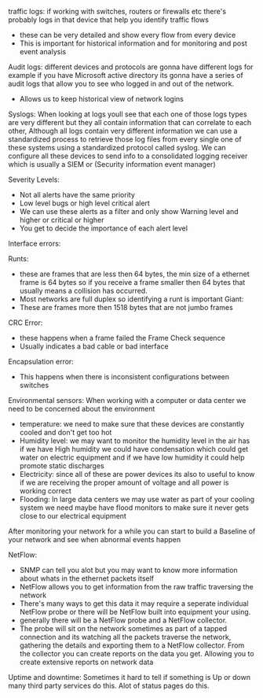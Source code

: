 

traffic logs:
if working with switches, routers or firewalls etc there's probably logs in that device that help you identify traffic flows 
- these can be very detailed and show every flow from every device 
- This is important for historical information and for monitoring and post event analysis 






Audit logs:
different devices and protocols are gonna have different logs for example if you have Microsoft active directory its gonna have  a series of audit logs that allow you to see who logged in and out of the network. 
- Allows us to keep historical view of network logins 





Syslogs:
When looking at logs youll see that each one of those logs types are very different but they all contain information that can correlate to each other, Although all logs contain very different information we can use a standardized process to retrieve those log files from  every single one of these systems using a standardized protocol called syslog. We can configure all these devices to send info to a consolidated logging receiver which is usually a SIEM or (Security information event manager) 






Severity Levels:
- Not all alerts have the same priority 
- Low level bugs or high level critical alert
- We can use these alerts as a filter and only show Warning level and higher or critical or higher
- You get to decide the importance of each alert level




Interface errors:

Runts:
- these are frames that are less then 64 bytes, the min size of a ethernet frame is 64 bytes so if you receive a frame smaller then 64 bytes that usually means a collision has occurred.
- Most networks are full duplex so identifying a runt is important
Giant: 
- These are frames more then 1518 bytes that are not jumbo frames

CRC Error:
- these happens when a frame failed the Frame Check sequence 
- Usually indicates a bad cable or bad interface

Encapsulation error:
- This happens when there is inconsistent configurations between switches 







Environmental sensors:
When working with a computer or data center we need to be concerned about the environment 

- temperature: we need to make sure that these devices are constantly cooled and don't get too hot
- Humidity level: we may want to monitor the humidity level in the air has if we have High humidity we could have condensation which could get water on electric equipment and if we have low humidity it could help promote static discharges
- Electricity: since all of these are power devices its also to useful to know if we are receiving the proper amount of voltage and all power is working correct
- Flooding: In large data centers we may use water as part of your cooling system we need maybe have flood monitors to make sure it never gets close to our electrical equipment




After monitoring your network for a while you can start to build a Baseline of your network and see when abnormal events happen







NetFlow:
- SNMP can tell you alot but you may want to know more information about whats in the ethernet packets itself
- NetFlow allows you to get information from the raw traffic traversing the network 
- There's many ways to get this data it may require a seperate individual NetFlow probe or there will be NetFlow built into equipment your using.
- generally there will be a NetFlow probe and a NetFlow collector. 
- The probe will sit on the network sometimes as part of a tapped connection and its watching all the packets traverse the network, gathering the details and exporting them to a NetFlow collector. From the collector you can create reports on the data you get. Allowing you to create extensive reports on network data




Uptime and downtime:
Sometimes it hard to tell if something is Up or down many third party services do this. Alot of status pages do this.